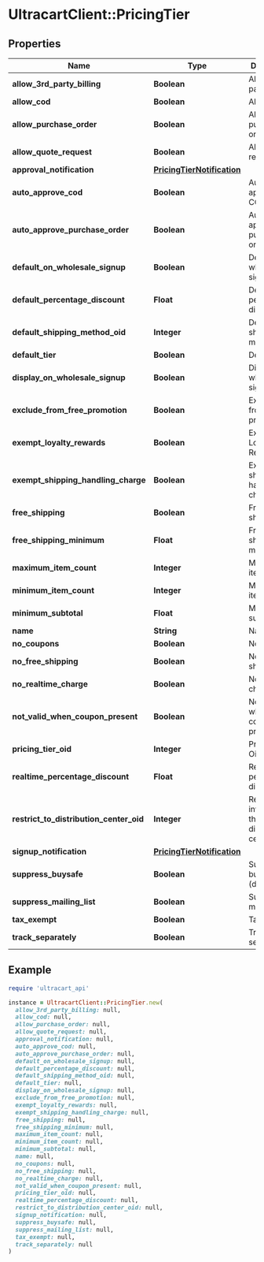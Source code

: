 # UltracartClient::PricingTier

## Properties

| Name | Type | Description | Notes |
| ---- | ---- | ----------- | ----- |
| **allow_3rd_party_billing** | **Boolean** | Allow 3rd party billing | [optional] |
| **allow_cod** | **Boolean** | Allow COD | [optional] |
| **allow_purchase_order** | **Boolean** | Allow purchase order | [optional] |
| **allow_quote_request** | **Boolean** | Allow quote request | [optional] |
| **approval_notification** | [**PricingTierNotification**](PricingTierNotification.md) |  | [optional] |
| **auto_approve_cod** | **Boolean** | Auto approve COD | [optional] |
| **auto_approve_purchase_order** | **Boolean** | Auto approve purchase order | [optional] |
| **default_on_wholesale_signup** | **Boolean** | Default on wholesale signup | [optional] |
| **default_percentage_discount** | **Float** | Default percentage discount | [optional] |
| **default_shipping_method_oid** | **Integer** | Default shipping method oid | [optional] |
| **default_tier** | **Boolean** | Default tier | [optional] |
| **display_on_wholesale_signup** | **Boolean** | Display on wholesale signup | [optional] |
| **exclude_from_free_promotion** | **Boolean** | Exclude from free promotion | [optional] |
| **exempt_loyalty_rewards** | **Boolean** | Exempt from Loyalty Rewards | [optional] |
| **exempt_shipping_handling_charge** | **Boolean** | Exempt shipping handling charge | [optional] |
| **free_shipping** | **Boolean** | Free shipping | [optional] |
| **free_shipping_minimum** | **Float** | Free shipping minimum | [optional] |
| **maximum_item_count** | **Integer** | Maximum item count | [optional] |
| **minimum_item_count** | **Integer** | Minimum item count | [optional] |
| **minimum_subtotal** | **Float** | Minimum subtotal | [optional] |
| **name** | **String** | Name | [optional] |
| **no_coupons** | **Boolean** | No coupons | [optional] |
| **no_free_shipping** | **Boolean** | No free shipping | [optional] |
| **no_realtime_charge** | **Boolean** | No realtime charge | [optional] |
| **not_valid_when_coupon_present** | **Boolean** | Not valid when coupon present | [optional] |
| **pricing_tier_oid** | **Integer** | Pricing Tier Oid | [optional] |
| **realtime_percentage_discount** | **Float** | Realtime percentage discount | [optional] |
| **restrict_to_distribution_center_oid** | **Integer** | Restrict inventory to this distribution center oid | [optional] |
| **signup_notification** | [**PricingTierNotification**](PricingTierNotification.md) |  | [optional] |
| **suppress_buysafe** | **Boolean** | Suppress buySAFE (deprecated) | [optional] |
| **suppress_mailing_list** | **Boolean** | Suppress mailing list | [optional] |
| **tax_exempt** | **Boolean** | Tax Exempt | [optional] |
| **track_separately** | **Boolean** | Track separately | [optional] |

## Example

```ruby
require 'ultracart_api'

instance = UltracartClient::PricingTier.new(
  allow_3rd_party_billing: null,
  allow_cod: null,
  allow_purchase_order: null,
  allow_quote_request: null,
  approval_notification: null,
  auto_approve_cod: null,
  auto_approve_purchase_order: null,
  default_on_wholesale_signup: null,
  default_percentage_discount: null,
  default_shipping_method_oid: null,
  default_tier: null,
  display_on_wholesale_signup: null,
  exclude_from_free_promotion: null,
  exempt_loyalty_rewards: null,
  exempt_shipping_handling_charge: null,
  free_shipping: null,
  free_shipping_minimum: null,
  maximum_item_count: null,
  minimum_item_count: null,
  minimum_subtotal: null,
  name: null,
  no_coupons: null,
  no_free_shipping: null,
  no_realtime_charge: null,
  not_valid_when_coupon_present: null,
  pricing_tier_oid: null,
  realtime_percentage_discount: null,
  restrict_to_distribution_center_oid: null,
  signup_notification: null,
  suppress_buysafe: null,
  suppress_mailing_list: null,
  tax_exempt: null,
  track_separately: null
)
```

